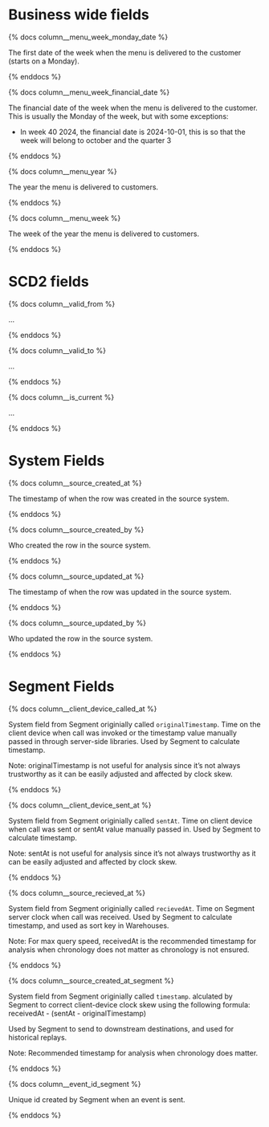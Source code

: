 # Business wide fields

{% docs column__menu_week_monday_date %}

The first date of the week when the menu is delivered to the customer (starts on a Monday).

{% enddocs %}

{% docs column__menu_week_financial_date %}

The financial date of the week when the menu is delivered to the customer. This is usually the Monday of the week, but with some exceptions: 
- In week 40 2024, the financial date is 2024-10-01, this is so that the week will belong to october and the quarter 3

{% enddocs %}

{% docs column__menu_year %}

The year the menu is delivered to customers.

{% enddocs %}

{% docs column__menu_week %}

The week of the year the menu is delivered to customers.

{% enddocs %}

# SCD2 fields
{% docs column__valid_from %}

...

{% enddocs %}

{% docs column__valid_to %}

...

{% enddocs %}

{% docs column__is_current %}

...

{% enddocs %}

# System Fields

{% docs column__source_created_at %}

The timestamp of when the row was created in the source system.

{% enddocs %}

{% docs column__source_created_by %}

Who created the row in the source system.

{% enddocs %}

{% docs column__source_updated_at %}

The timestamp of when the row was updated in the source system.

{% enddocs %}

{% docs column__source_updated_by %}

Who updated the row in the source system.

{% enddocs %}

# Segment Fields

{% docs column__client_device_called_at %}

System field from Segment originially called `originalTimestamp`. Time on the client device when call was invoked or the timestamp value manually passed in through server-side libraries. Used by Segment to calculate timestamp.

Note: originalTimestamp is not useful for analysis since it’s not always trustworthy as it can be easily adjusted and affected by clock skew.

{% enddocs %}

{% docs column__client_device_sent_at %}

System field from Segment originially called `sentAt`. Time on client device when call was sent or sentAt value manually passed in. Used by Segment to calculate timestamp.

Note: sentAt is not useful for analysis since it’s not always trustworthy as it can be easily adjusted and affected by clock skew.

{% enddocs %}

{% docs column__source_recieved_at %}

System field from Segment originially called `recievedAt`. Time on Segment server clock when call was received. Used by Segment to calculate timestamp, and used as sort key in Warehouses.

Note: For max query speed, receivedAt is the recommended timestamp for analysis when chronology does not matter as chronology is not ensured.

{% enddocs %}

{% docs column__source_created_at_segment %}

System field from Segment originially called `timestamp`. alculated by Segment to correct client-device clock skew using the following formula:
receivedAt - (sentAt - originalTimestamp)

Used by Segment to send to downstream destinations, and used for historical replays.

Note: Recommended timestamp for analysis when chronology does matter.

{% enddocs %}

{% docs column__event_id_segment %}

Unique id created by Segment when an event is sent.

{% enddocs %}
